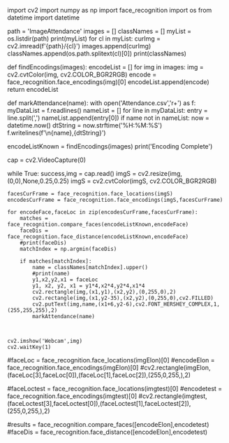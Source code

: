 import cv2
import numpy as np
import face_recognition
import os
from datetime import datetime

path = 'ImageAttendance'
images = []
classNames = []
myList = os.listdir(path)
print(myList)
for cl in myList:
    curImg = cv2.imread(f'{path}/{cl}')
    images.append(curImg)
    classNames.append(os.path.splitext(cl)[0])
print(classNames)

def findEncodings(images):
    encodeList = []
    for img in images:
        img = cv2.cvtColor(img, cv2.COLOR_BGR2RGB)
        encode = face_recognition.face_encodings(img)[0]
        encodeList.append(encode)
    return encodeList

def markAttendance(name):
    with open('Attendance.csv','r+') as f:
        myDataList = f.readlines()
        nameList = []
        for line in myDataList:
            entry = line.split(',')
            nameList.append(entry[0])
        if name not in nameList:
            now = datetime.now()
            dtString = now.strftime('%H:%M:%S')
            f.writelines(f'\n{name},{dtString}')





encodeListKnown = findEncodings(images)
print('Encoding Complete')

cap = cv2.VideoCapture(0)

while True:
    success,img = cap.read()
    imgS = cv2.resize(img,(0,0),None,0.25,0.25)
    imgS = cv2.cvtColor(imgS, cv2.COLOR_BGR2RGB)

    facesCurFrame = face_recognition.face_locations(imgS)
    encodesCurFrame = face_recognition.face_encodings(imgS,facesCurFrame)

    for encodeFace,faceLoc in zip(encodesCurFrame,facesCurFrame):
        matches = face_recognition.compare_faces(encodeListKnown,encodeFace)
        faceDis = face_recognition.face_distance(encodeListKnown,encodeFace)
        #print(faceDis)
        matchIndex = np.argmin(faceDis)

        if matches[matchIndex]:
            name = classNames[matchIndex].upper()
            #print(name)
            y1,x2,y2,x1 = faceLoc
            y1, x2, y2, x1 = y1*4,x2*4,y2*4,x1*4
            cv2.rectangle(img,(x1,y1),(x2,y2),(0,255,0),2)
            cv2.rectangle(img,(x1,y2-35),(x2,y2),(0,255,0),cv2.FILLED)
            cv2.putText(img,name,(x1+6,y2-6),cv2.FONT_HERSHEY_COMPLEX,1,(255,255,255),2)
            markAttendance(name)



    cv2.imshow('Webcam',img)
    cv2.waitKey(1)





#faceLoc = face_recognition.face_locations(imgElon)[0]
#encodeElon = face_recognition.face_encodings(imgElon)[0]
#cv2.rectangle(imgElon,(faceLoc[3],faceLoc[0]),(faceLoc[1],faceLoc[2]),(255,0,255,),2)

#faceLoctest = face_recognition.face_locations(imgtest)[0]
#encodetest = face_recognition.face_encodings(imgtest)[0]
#cv2.rectangle(imgtest,(faceLoctest[3],faceLoctest[0]),(faceLoctest[1],faceLoctest[2]),(255,0,255,),2)

#results = face_recognition.compare_faces([encodeElon],encodetest)
#faceDis = face_recognition.face_distance([encodeElon],encodetest)

